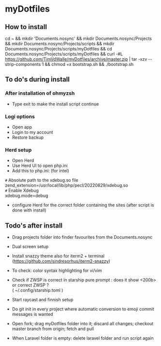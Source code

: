 # myDotfiles


## How to install
cd ~ && mkdir 'Documents.nosync' && mkdir Documents.nosync/Projects && mkdir Documents.nosync/Projects/scripts && mkdir Documents.nosync/Projects/scripts/myDotfiles && cd Documents.nosync/Projects/scripts/myDotfiles && curl -#L https://github.com/TimVdWalle/myDotfiles/archive/master.zip | tar -xzv --strip-components 1 && chmod +x bootstrap.sh && ./bootstrap.sh


## To do's during install

### After installation of ohmyzsh
+ Type exit to make the install script continue

### Logi options
+ Open app
+ Login to my account
+ Restore backup

### Herd setup
+ Open Herd
+ Use Herd UI to open php.ini
+ Add this to php.ini: (for intel)

`#` Absolute path to the xdebug.so file  
zend_extension=/usr/local/lib/php/pecl/20220829/xdebug.so  
`#` Enable Xdebug  
xdebug.mode=debug

+ configure Herd for the correct folder containing the sites (after script is done with install)


## Todo's after install
+ Drag projects folder into finder favourites from the Documents.nosync
+ Dual screen setup
+ Install snazzy theme also for iterm2 + terminal
  (https://github.com/sindresorhus/iterm2-snazzy)
+ To check: color syntax highlighting for vi/vim
+ Check if ZWSP is correct in starship pure prompt : does it show <200b> or correct ZWSP ?  
  ( ~/.config/starship.toml )
+ Start raycast and finnish setup
+ Do git init in every project where automatic conversion to emoji commit messages is wanted 

+ Open fork; drag myDotfiles folder into it; discard all changes; checkout master branch from origin; fetch and pull
+ When Laravel folder is empty: delete laravel folder and run script again